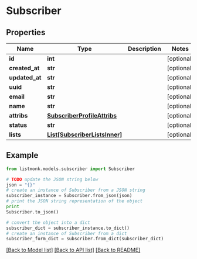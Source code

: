 # Subscriber


## Properties
Name | Type | Description | Notes
------------ | ------------- | ------------- | -------------
**id** | **int** |  | [optional] 
**created_at** | **str** |  | [optional] 
**updated_at** | **str** |  | [optional] 
**uuid** | **str** |  | [optional] 
**email** | **str** |  | [optional] 
**name** | **str** |  | [optional] 
**attribs** | [**SubscriberProfileAttribs**](SubscriberProfileAttribs.md) |  | [optional] 
**status** | **str** |  | [optional] 
**lists** | [**List[SubscriberListsInner]**](SubscriberListsInner.md) |  | [optional] 

## Example

```python
from listmonk.models.subscriber import Subscriber

# TODO update the JSON string below
json = "{}"
# create an instance of Subscriber from a JSON string
subscriber_instance = Subscriber.from_json(json)
# print the JSON string representation of the object
print
Subscriber.to_json()

# convert the object into a dict
subscriber_dict = subscriber_instance.to_dict()
# create an instance of Subscriber from a dict
subscriber_form_dict = subscriber.from_dict(subscriber_dict)
```
[[Back to Model list]](../README.md#documentation-for-models) [[Back to API list]](../README.md#documentation-for-api-endpoints) [[Back to README]](../README.md)


